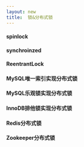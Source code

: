 ```yaml
---
layout: new
title:  锁&分布式锁
---
```


#### spinlock

#### synchroinzed

#### ReentrantLock

#### MySQL唯一索引实现分布式锁

#### MySQL乐观锁实现分布式锁

#### InnoDB排他锁实现分布式锁

#### Redis分布式锁

#### Zookeeper分布式锁
